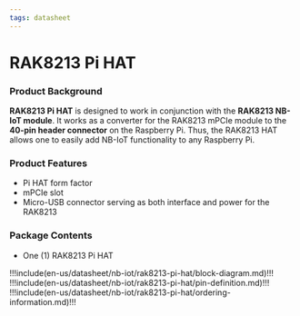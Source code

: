 ```yaml
---
tags: datasheet
---
```


# RAK8213 Pi HAT

### Product Background

**RAK8213 Pi HAT** is designed to work in conjunction with the **RAK8213 NB-IoT module**. It works as a converter for the RAK8213 mPCIe module to the **40-pin header connector** on the Raspberry Pi. Thus, the RAK8213 HAT allows one to easily add NB-IoT functionality to any Raspberry Pi.

### Product Features

- Pi HAT form factor 
- mPCIe slot
- Micro-USB connector serving as both interface and power for the RAK8213

### Package Contents

- One (1) RAK8213 Pi HAT

!!!include(en-us/datasheet/nb-iot/rak8213-pi-hat/block-diagram.md)!!!
!!!include(en-us/datasheet/nb-iot/rak8213-pi-hat/pin-definition.md)!!!
!!!include(en-us/datasheet/nb-iot/rak8213-pi-hat/ordering-information.md)!!!